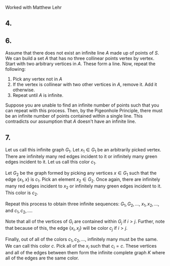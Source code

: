 Worked with Matthew Lehr
## 4.

## 6.
Assume that there does not exist an infinite line $A$ made up of points of $S$.
We can build a set $A$ that has no three collinear points vertex by vertex. Start with two arbitrary vertices in $A$. These form a line. Now, repeat the following:
1) Pick any vertex not in $A$
2) If the vertex is collinear with two other vertices in $A$, remove it. Add it otherwise.
3) Repeat until $A$ is infinite.

Suppose you are unable to find an infinite number of points such that you can repeat with this process. Then, by the Pigeonhole Principle, there must be an infinite number of points contained within a single line. This contradicts our assumption that $A$ doesn't have an infinite line.
## 7.
Let us call this infinite graph $G_{1}$. Let $x_{1}\in G_{1}$ be an arbitrarily picked vertex. There are infinitely many red edges incident to it or infinitely many green edges incident to it. Let us call this color $c_{1}$.

Let $G_{2}$ be the graph formed by picking any vertices  $x\in G_{1}$ such that the edge $\{x_{1},x\}$ is $c_{1}$. Pick an element $x_{2}\in G_{2}$. Once again, there are infinitely many red edges incident to $x_{2}$ or infinitely many green edges incident to it. This color is $c_{2}$.

Repeat this process to obtain three infinite sequences: $G_{1},G_{2},\dots$, $x_{1},x_{2},\dots$, and $c_{1},c_{2},\dots$.

Note that all of the vertices of $G_{i}$ are contained within $G_{j}$ if $i>j$. Further, note that because of this, the edge $\{x_{i},x_{j}\}$ will be color $c_{j}$ if $i>j$.

Finally, out of all of the colors $c_{1},c_{2},\dots$, infinitely many must be the same. We can call this color $c$. Pick all of the $x_{i}$ such that $c_{i}=c$. These vertices and all of the edges between them form the infinite complete graph $K$ where all of the edges are the same color.